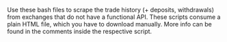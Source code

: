 Use these bash files to scrape the trade history (+ deposits, withdrawals) from exchanges that do not have a functional API. These scripts consume a plain HTML file, which you have to download manually. More info can be found in the comments inside the respective script.
